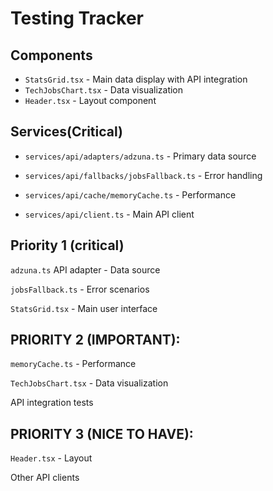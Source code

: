 # Testing Tracker

## Components

- `StatsGrid.tsx` - Main data display with API integration
- `TechJobsChart.tsx` - Data visualization
- `Header.tsx` - Layout component

## Services(Critical)

- `services/api/adapters/adzuna.ts` - Primary data source

- `services/api/fallbacks/jobsFallback.ts` - Error handling

- `services/api/cache/memoryCache.ts` - Performance

- `services/api/client.ts` - Main API client

## Priority 1 (critical)

`adzuna.ts` API adapter - Data source

`jobsFallback.ts` - Error scenarios

`StatsGrid.tsx` - Main user interface

## PRIORITY 2 (IMPORTANT):

`memoryCache.ts` - Performance

`TechJobsChart.tsx` - Data visualization

API integration tests

## PRIORITY 3 (NICE TO HAVE):

`Header.tsx` - Layout

Other API clients
